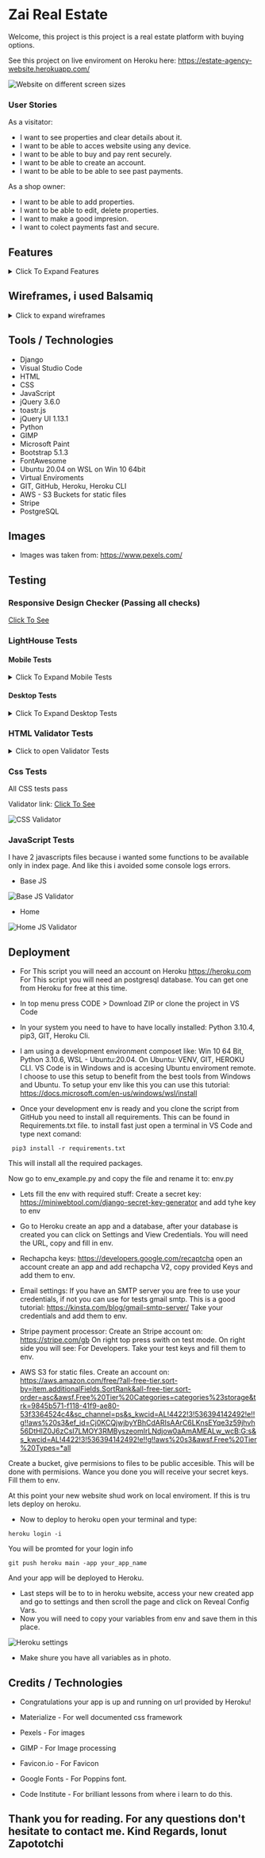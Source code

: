 # Zai Real Estate

Welcome, this project is 
this project is a real estate platform with buying options.



See this project on live enviroment on Heroku here: <https://estate-agency-website.herokuapp.com/>

![Website on different screen sizes](readme-assets/img/screens.jpg)

### User Stories

As a visitator:

- I want to see properties and clear details about it.
- I want to be able to acces website using any device.
- I want to be able to buy and pay rent securely.
- I want to be able to create an account.
- I want to be able to be able to see past payments.

As a shop owner:

- I want to be able to add properties.
- I want to be able to edit, delete properties.
- I want to make a good impresion.
- I want to colect payments fast and secure.

## Features

<details>
<summary>Click To Expand Features</summary>

### Navigation

- Same navigation menu is used across all pages for consistency, navbar is fully responsive on all devices.  Log out button will show only to autentificated users and liddle man icon button will open login-register form if user is not autentificated and if is the will redirect to profile page.


![NavBar Desktop](readme-assets/img/navbar-desktop-non-autentificated.jpg)

- Autentificated:

![NavBar Desktop Autentificated](readme-assets/img/desktop-navbar-autentificated.jpg)

- Navigation was designed to be easy to use and to understand.

- Mobile Navbar

![NavBar Mobile](readme-assets/img/mobile-navbar-no-autentificated.jpg)

- Mobile Navbar Expanded

![NavBar Mobile Expanded](readme-assets/img/mobile-nav-expanded.jpg)

- Mobile Navbar Autentificated

![NavBar Mobile Autentificated](readme-assets/img/mobile-navbar-autentificated.jpg)

- Navigation was designed to work well on all devices.


### Index Screen

Index Screen was designed with 3 main sections:

#### Hero-search section:

- Hero Search Desktop:

![Hero Search Desktop](readme-assets/img/hero-search-desktop.jpg)

- Hero Search Tablet:

![Hero Search Tablet](readme-assets/img/hero-search-tablet.jpg)

- Hero Search Mobile:

![Hero Search Mobile](readme-assets/img/hero-search-mobile.jpg)

#### Index Welcome section:

- Index Welcome Desktop:

![Index Welcome Desktop](readme-assets/img/index-welcome-desktop.jpg)

- Index Welcome Tablet:

![Index Welcomeh Tablet](readme-assets/img/index-welcome-tablet.jpg)

- Index Welcome Mobile:

![Index Welcome Mobile](readme-assets/img/index-welcome-mobile.jpg)

#### Index Showroom section:

- About the presentation of the product. We can point that is complatly dinamic, in top will show messages as: Available, Available from, Sold, Rented, And no message at all if is not set web you add the product. Buy Button will change: Buy Now, Rent Now, Book Now as needed from product category. And if is sold or rented then will go away and only contact button will be showd.  This spot will accomodate a maximum of 8 cards.

- Index Showroom  Desktop:

![Index Showroom  Desktop](readme-assets/img/index-showroom-desktop.jpg)

- Index Showroom  Tablet:

![Index Showroom  Tablet](readme-assets/img/index-showroom-tablet.jpg)

- Index Showroom  Mobile:

![Index Showroom  Mobile](readme-assets/img/index-showroom-mobile.jpg)

### Buying Renting Holiday Lets

- Buying, Renting and Holiday Lets are all the same as design, only product category is changing so i will present only 1. 
- This pages will accomodate infinite number or products.

- Buying Desktop:

![Buying Desktop](readme-assets/img/buying-desktop.jpg)

- Renting Tablet:

![Renting Tablet](readme-assets/img/renting-tablet.jpg)

- Renting Mobile:

![Renting Mobile](readme-assets/img/renting-mobile.jpg)

### Login

- Login pages are 2. 1 from all-auth and styled and 1 completly custom. As you will observe rechapcha was implemented to keep spam away.
-What i noticed is that is verry dificult with recgapca resizing...google is not letting you to customise like you whant this rechapcha. This is why in next version i think i will use rechapcha v3 invisible.

- Login custom:

- Login Custom Desktop:

![Login Custom Desktop](readme-assets/img/login-custom-desktop.jpg)

- Login Custom Tablet:

![Login Custom Tablet](readme-assets/img/login-custom-tablet.jpg)

- Login Custom Mobile:

![Login Custom Mobile](readme-assets/img/login-custom-mobile.jpg)

- Login AllAuth:

- Login AllAuth Desktop:

![Login AllAuth Desktop](readme-assets/img/login-allauth-desktop.jpg)

- Login AllAuth Tablet:

![Login AllAuth Tablet](readme-assets/img/login-allauth-tablet.jpg)

- Login AllAuth Mobile:

![Login AllAuth Mobile](readme-assets/img/login-allauth-mobile.jpg)


### Register

- Register pages are 2. 1 from all-auth and styled and 1 completly custom. As you will observe rechapcha was implemented to keep spam away.
-What i noticed is that is verry dificult with recgapca resizing...google is not letting you to customise like you whant this rechapcha. This is why in next version i think i will use rechapcha v3 invisible.

- Register custom:

- Register Custom Desktop:

![Register Custom Desktop](readme-assets/img/register-desktop-custom.jpg)

- Register Custom Tablet:

![Register Custom Tablet](readme-assets/img/register-tablet-custom.jpg)

- Register Custom Mobile:

![Register Custom Mobile](readme-assets/img/register-mobile-custom.jpg)

- Register AllAuth:

- Register AllAuth Desktop:

![Register AllAuth Desktop](readme-assets/img/register-allauth-desktop.jpg)

- Register AllAuth Tablet:

![Register AllAuth Tablet](readme-assets/img/register-allauth-tablet.jpg)

- Register AllAuth Mobile:

![Register AllAuth Mobile](readme-assets/img/register-allauth-mobile.jpg)

### Checkout page

- Checkout Desktop

![Checkout Desktop](readme-assets/img/checkout-page-desktop.jpg)

- Checkout Tablet:

![Checkout Tablet](readme-assets/img/checkout-page-tablet.jpg)

- Checkout Mobile:

![Checkout Mobile](readme-assets/img/checkout-page-mobile.jpg)

### Thank you page

- Thank you Desktop

![Thank you Desktop](readme-assets/img/thank-you-desktop.jpg)

- Thank you Tablet:

![Thank you Tablet](readme-assets/img/thank-you-tablet.jpg)

- Thank you Mobile:

![Checkout Mobile](readme-assets/img/thank-you-mobile.jpg)

### Thank you email

![Thank you email](readme-assets/img/thank-you-email.jpg)

### Profile page

- On the profile page user can update billing info and see past orders, as well
if user is superuser can add a ptroduct. That button will show only for admin.

- Profile Desktop

![Profile Desktop](readme-assets/img/profile-page-desktop.jpg)

- Profile Tablet:

![Profile Tablet](readme-assets/img/profile-page-tablet.jpg)

- Profile Mobile:

![Profile Mobile](readme-assets/img/profile-page-mobile.jpg)

### Admin edit and delete button

If user is superuser(admin) then on products will show an edit and delete button for easy edit and delete.

![edit-delete-buttons](readme-assets/img/edit-delete-button.jpg)

### Add Product

- Add product page is for admins only and have all required fields and can be added up to 12 images extra. Imges have a previev as they are selected.

- Add Product desktop

![Add Desktop](readme-assets/img/add-product1-desktop.jpg)

![Add Desktop](readme-assets/img/add-product2-desktop.jpg)

- Add Product tablet

![Add Desktop](readme-assets/img/add-product1-tablet.jpg)

![Add Desktop](readme-assets/img/add-product2-tablet.jpg)

- Add Product mobile

![Add Desktop](readme-assets/img/add-product-mobile.jpg)

### Edit Product

- Edit product page is verry similar as add product like design but is fetching specific product detail from database and populate the fields. If a Field is not changed will not be updated. 

- Edit product desktop 

![Edit Desktop](readme-assets/img/edit-product1-desktop.jpg)

![Edit Desktop](readme-assets/img/edit-product2-desktop.jpg)

![Edit Desktop](readme-assets/img/edit-product3-desktop.jpg)

![Edit Desktop](readme-assets/img/edit-product4-desktop.jpg)

- Edit product tablet 

![Edit Tablet](readme-assets/img/edit-product1-tablet.jpg)

![Edit Tablet](readme-assets/img/edit-product2-tablet.jpg)

- Edit product mobile

![Edit mobile](readme-assets/img/edit-product-mobile.jpg)

### Single Product Page

-  Single Product Desktop

![Single Product Desktop](readme-assets/img/single-product-desktop.jpg)

-  Single Product Tablet

![Single Product Tablet](readme-assets/img/single-product-tablet.jpg)

-  Single Product Mobile

![Single Product Mobile](readme-assets/img/single-product-mobile.jpg)

### Contact Page

- Contact Desktop

![Contact Desktop](readme-assets/img/contact-desktop.jpg)

- Contact Tablet:

![Contact Tablet](readme-assets/img/contact-tablet.jpg)

- Contact Mobile:

![Contact Mobile](readme-assets/img/contact-mobile.jpg)

</details>

## Wireframes, i used Balsamiq

<details>
<summary>Click to expand wireframes</summary>

### Index Page

- Index Desktop

![Index Desktop](readme-assets/wireframes/index-desktop.png)

- Index Tablet:

![Index Tablet](readme-assets/wireframes/index-tablet.png)

- Index Mobile:

![Index Mobile](readme-assets/wireframes/index-mobile.png)

### Buying-Renting-Holiday-Lets Page

- This 3 pages have same design

- Buying-Renting-Holiday-Lets Desktop

![Buying-Renting-Holiday-Lets Desktop](readme-assets/wireframes/buying-desktop.png)

- Buying-Renting-Holiday-Lets Tablet:

![Buying-Renting-Holiday-Lets Tablet](readme-assets/wireframes/buying-tablet.png)

- Buying-Renting-Holiday-Lets Mobile:

![Buying-Renting-Holiday-Lets Mobile](readme-assets/wireframes/buying-mobile.png)

### Contact Page

- Contact Page Desktop

![Contact Page Desktop](readme-assets/wireframes/contact-desktop.png)

- Contact Page Tablet

![Contact Page Tablet](readme-assets/wireframes/contact-tablet.png)

- Contact Page Mobile

![Contact Page Mobile](readme-assets/wireframes/contact-mobile.png)

### Product-Detail Page

- Product Detail page can accomodate betwen 1-12 extra images.

- Product-Detail Desktop-Tablet

![Product-Detail Desktop-Tablet](readme-assets/wireframes/product-detail-desktop.png)

- Product-Detail Mobile

![Product-Detail Mobile](readme-assets/wireframes/product-detail-mobile.png)

### Register Page

- Register form is simple and mobile first designed and have 1 single design all over the platform

![Register Desktop](readme-assets/wireframes/register-desktop.png)

### Login Page

- Login form is simple and mobile first designed and have 1 single design all over the platform

![Login Desktop](readme-assets/wireframes/login-desktop.png)

### Profile Page

- Profile Desktop

![Profile Desktop](readme-assets/wireframes/profile-page.png)

- Profile Tablet-Mobile

![Profile Tablet-Mobile](readme-assets/wireframes/profile-tablet-mobile.png)

### Add product and Edit product

- This 2 pages have exact same layout only diference is in text add become edit and in backend action is different. 
This is the reason why is same wireframe for both. As well desktop and tablete design is identical.


- Add product and Edit product Desktop - Tablet

![Add product and Edit product Desktop](readme-assets/wireframes/add-product-desktop.png)

- Add product and Edit product Mobile

![Add product and Edit product Mobile](readme-assets/wireframes/add-product-mobile.png)

</details>

## Tools / Technologies

- Django
- Visual Studio Code
- HTML
- CSS
- JavaScript
- jQuery 3.6.0
- toastr.js
- jQuery UI 1.13.1
- Python
- GIMP
- Microsoft Paint
- Bootstrap 5.1.3
- FontAwesome
- Ubuntu 20.04 on WSL on Win 10 64bit
- Virtual Enviroments
- GIT, GitHub, Heroku, Heroku CLI
- AWS - S3 Buckets for static files
- Stripe
- PostgreSQL

## Images

- Images was taken from: <https://www.pexels.com/>

## Testing

### Responsive Design Checker (Passing all checks)

<a href="https://responsivedesignchecker.com/checker.php?url=https%3A%2F%2Festate-agency-website.herokuapp.com%2F&width=1400&height=700" rel="noopener" target="_blank">Click To See</a>

### LightHouse Tests

#### Mobile Tests

<details>
<summary>Click To Expand Mobile Tests</summary>

- Index Page 

![Index Page](readme-assets/lighthouse-tests/mobile/index-mobile.jpg)

- Buying Page 

![Buying Page](readme-assets/lighthouse-tests/mobile/buying-mobile.jpg) 

- Lettings Page

![Lettings Page](readme-assets/lighthouse-tests/mobile/lettings-mobile.jpg) 

- Contact Page

![Contact Page](readme-assets/lighthouse-tests/mobile/contact-mobile.jpg) 

- Sing-Up Page

![Sing-up Page](readme-assets/lighthouse-tests/mobile/sign-up-mobile.jpg) 

- Sing-In Page

![Sing-In Page](readme-assets/lighthouse-tests/mobile/sign-in-mobile.jpg) 

- Profile Page

![Profile Page](readme-assets/lighthouse-tests/mobile/profile-mobile.jpg) 

- Individual Product Page

![Individual Product Page](readme-assets/lighthouse-tests/mobile/individual-product-mobile.jpg) 

- Add Product Page

![Add Product Page](readme-assets/lighthouse-tests/mobile/add-product-mobile.jpg) 

- Edit Product Page

![Edit Product Page](readme-assets/lighthouse-tests/mobile/edit-product-mobile.jpg) 

- Checkout Page

![Checkout Page](readme-assets/lighthouse-tests/mobile/checkout-mobile.jpg) 

- Order Confirmation Page

![Order Confirmation Page](readme-assets/lighthouse-tests/mobile/order-confirmation-mobile.jpg) 
</details>

#### Desktop Tests

<details>
<summary>Click To Expand Desktop Tests</summary>

- Index Page 

![Index Page](readme-assets/lighthouse-tests/desktop/index-desktop.jpg)

- Buying Page 

![Buying Page](readme-assets/lighthouse-tests/desktop/buying-desktop.jpg) 

- Lettings Page

![Lettings Page](readme-assets/lighthouse-tests/desktop/lettings-desktop.jpg) 

- Contact Page

![Contact Page](readme-assets/lighthouse-tests/desktop/contact-desktop.jpg) 

- Sing-Up Page

![Sing-up Page](readme-assets/lighthouse-tests/desktop/sign-up-desktop.jpg) 

- Sing-In Page

![Sing-In Page](readme-assets/lighthouse-tests/desktop/sign-in-desktop.jpg) 

- Profile Page

![Profile Page](readme-assets/lighthouse-tests/desktop/profile-desktop.jpg) 

- Individual Product Page

![Individual Product Page](readme-assets/lighthouse-tests/desktop/individual-product-desktop.jpg) 

- Add Product Page

![Add Product Page](readme-assets/lighthouse-tests/desktop/add-product-desktop.jpg) 

- Edit Product Page

 As you will see in print screen best practices score is droping because some images are landscape and some portrait. So improve all you need to so wen upload images make scure all are same orientation.

![Edit Product Page](readme-assets/lighthouse-tests/desktop/edit-product-desktop.jpg) 

- Checkout Page

![Checkout Page](readme-assets/lighthouse-tests/desktop/checkout-desktop.jpg) 

- Order Confirmation Page

![Order Confirmation Page](readme-assets/lighthouse-tests/desktop/order-confirmation-desktop.jpg)

</details>

### HTML Validator Tests

<details>
<summary>Click to open Validator Tests</summary>

- Index Page

Index page validator link: <a href="https://validator.w3.org/nu/?doc=https%3A%2F%2Festate-agency-website.herokuapp.com%2F" rel="noopener" target="_blank">Click To See</a>

My code have no errors, the warnings and errors are comming from code injected by ReChapcha and i have no acces to it.

![Index Page](readme-assets/html-validator/index.jpg)


- Buying Page

Buying page validator link: <a href="https://validator.w3.org/nu/?doc=https%3A%2F%2Festate-agency-website.herokuapp.com%2Fstore%2F%3Fcategory%3Dsales" rel="noopener" target="_blank">Click To See</a>

![Buying Page](readme-assets/html-validator/buying.jpg)

- Lettings Page

Lettings page validator link: <a href="https://validator.w3.org/nu/?doc=https%3A%2F%2Festate-agency-website.herokuapp.com%2Fstore%2F%3Fcategory%3Dsales" rel="noopener" target="_blank">Click To See</a>

![Lettings Page](readme-assets/html-validator/lettings.jpg)

- Contact Page

Contact page validator link: <a href="https://validator.w3.org/nu/?doc=https%3A%2F%2Festate-agency-website.herokuapp.com%2Fcontact%2F#l373c6" rel="noopener" target="_blank">Click To See</a>

My code have no errors, the warnings and errors are comming from code injected by ReChapcha and i have no acces to it.

![Contact Page](readme-assets/html-validator/contact.jpg)

- Profile Page

Profile page was checked by direct input because login is required and and HTML validator can't login so will be redirected any checks to login.

My code have no errors, the warnings and errors are comming from code injected by ReChapcha and i have no acces to it.

![Contact Page](readme-assets/html-validator/profile.jpg)

- Add Product Page

Add Product page was checked by direct input because login is required and and HTML validator can't login so will be redirected any checks to login.

My code have no errors, the warnings and errors detected is missing src from images previev but that src is generated by JavaScript and validator can't detect that.

![Contact Page](readme-assets/html-validator/add-product.jpg)

- Check Out Page

Check Out page validator link: <a href="https://validator.w3.org/nu/?showsource=yes&doc=https%3A%2F%2Festate-agency-website.herokuapp.com%2Fstore%2Fcheckout%2F2%2F" rel="noopener" target="_blank">Click To See</a>

- 1 Warning but is fake as that div is managed by JavaScript

![Check Out Page](readme-assets/html-validator/checkout.jpg)

</details>

### Css Tests

All CSS tests pass

Validator link: <a href="https://jigsaw.w3.org/css-validator/validator?uri=https%3A%2F%2Festate-agency-website.herokuapp.com%2F&profile=css3svg&usermedium=all&warning=1&vextwarning=&lang=en" rel="noopener" target="_blank">Click To See</a>

![CSS Validator](readme-assets/css-validator/css-validator.jpg)

 ### JavaScript Tests

I have 2 javascripts files because i wanted some functions to be available only in index page. And like this i avoided some console logs errors.

- Base JS

![Base JS Validator](readme-assets/js-validator/base.jpg)

- Home

![Home JS Validator](readme-assets/js-validator/home.jpg)

## Deployment

- For This script you will need an account on Heroku <https://heroku.com>
For This script you will need an postgresql database. You can get one from Heroku for free at this time.
- In top menu press CODE > Download ZIP or clone the project in VS Code 
- In your system you need to have to have locally installed: Python 3.10.4, pip3, GIT, Heroku Cli.
- I am using a development environment composet like: Win 10 64 Bit, Python 3.10.6, WSL - Ubuntu:20.04. On Ubuntu: VENV, GIT, HEROKU CLI. VS Code is in Windows and is accesing Ubuntu enviroment remote.
I choose to use this setup to benefit from the best tools from Windows and Ubuntu.
To setup your env like this you can use this tutorial: <https://docs.microsoft.com/en-us/windows/wsl/install>

- Once your development  env is ready and you clone the script from GitHub you need to install all requirements. This can be found in Requirements.txt file. to install fast just open a terminal in VS Code and type next comand: 

```
 pip3 install -r requirements.txt
```


This will install all the required packages.

Now go to env_example.py and copy the file and rename it to: env.py
- Lets fill the env with required stuff:
Create a secret key: <https://miniwebtool.com/django-secret-key-generator> and add tyhe key to env

- Go to Heroku create an app and a database, after your database is created you can click on Settings and View Credentials.
You will need the URL, copy and fill in env.

- Rechapcha keys: <https://developers.google.com/recaptcha> open an account create an app and add rechapcha V2, copy provided Keys and add them to env.

- Email settings: If you have an SMTP server you are free to use your credentials, if not you can use for tests gmail smtp.
This is a good tutorial: <https://kinsta.com/blog/gmail-smtp-server/>
Take your credentials and add them to env.

- Stripe payment processor: Create an Stripe account on: https://stripe.com/gb
On right top press swith on test mode. On right side you will see: For Developers.
Take your test keys and fill them to env.

- AWS S3 for static files. Create an account on:
<https://aws.amazon.com/free/?all-free-tier.sort-by=item.additionalFields.SortRank&all-free-tier.sort-order=asc&awsf.Free%20Tier%20Categories=categories%23storage&trk=9845b571-f118-41f9-ae80-53f3364524c4&sc_channel=ps&s_kwcid=AL!4422!3!536394142492!e!!g!!aws%20s3&ef_id=Cj0KCQjwjbyYBhCdARIsAArC6LKnsEYqe3z59jhvh56DtHIZ0J6zCsI7LMOY3RMByszeomIrLNdjow0aAmAMEALw_wcB:G:s&s_kwcid=AL!4422!3!536394142492!e!!g!!aws%20s3&awsf.Free%20Tier%20Types=*all>

Create a bucket, give permisions to files to be public accesible. This will be done with permisions. Wance you done you will receive your secret keys.
Fill them to env.

At this point your new website shud work on local enviroment. If this is tru lets deploy on heroku.
- Now to deploy to heroku open your terminal and type:
```
heroku login -i
```
You will be promted for your login info

```
git push heroku main -app your_app_name
```
And your app will be deployed to Heroku.

- Last steps will be to to in heroku website, access your new created app and go to settings and then scroll the page and click on Reveal Config Vars.
- Now you will need to copy your variables from env and save them in this place.

![Heroku settings](readme-assets/img/heroku.jpg)

- Make shure you have all variables as in photo.

## Credits / Technologies

- Congratulations your app is up and running on url provided by Heroku!

- Materialize - For well documented css framework
- Pexels - For images
- GIMP - For Image processing
- Favicon.io - For Favicon
- Google Fonts - For Poppins font.
- Code Institute - For brilliant lessons from where i learn to do this.


## Thank you for reading. For any questions don't hesitate to contact me. Kind Regards, Ionut Zapototchi

